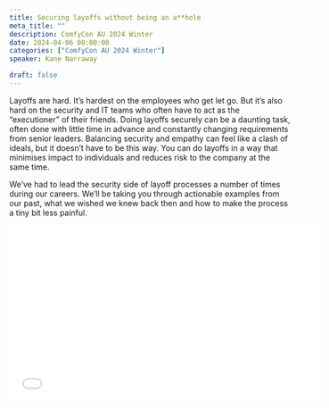 ```yaml
---
title: Securing layoffs without being an a**hole
meta_title: ""
description: ComfyCon AU 2024 Winter
date: 2024-04-06 00:00:00
categories: ["ComfyCon AU 2024 Winter"]
speaker: Kane Narraway

draft: false
---
```

Layoffs are hard. It’s hardest on the employees who get let go. But it’s also hard on the security and IT teams who often have to act as the “executioner” of their friends. Doing layoffs securely can be a daunting task, often done with little time in advance and constantly changing requirements from senior leaders. Balancing security and empathy can feel like a clash of ideals, but it doesn’t have to be this way. You can do layoffs in a way that minimises impact to individuals and reduces risk to the company at the same time. 

We’ve had to lead the security side of layoff processes a number of times during our careers. We’ll be taking you through actionable examples from our past, what we wished we knew back then and how to make the process a tiny bit less painful.

<iframe width="560" height="315" src="None" title="YouTube video player" frameborder="0" allow="accelerometer; autoplay; clipboard-write; encrypted-media; gyroscope; picture-in-picture; web-share" allowfullscreen></iframe>